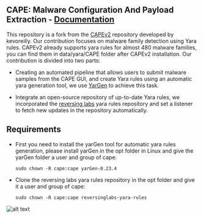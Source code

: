 ## CAPE: Malware Configuration And Payload Extraction - [Documentation](https://capev2.readthedocs.io/en/latest/#)

This repository is a fork from the [CAPEv2](https://github.com/kevoreilly/CAPEv2) repository developed by kevoreilly. Our contribution focuses on malware family detection using Yara rules. CAPEv2 already supports yara rules for almost 480 malware families, you can find them in data/yara/CAPE folder after CAPEv2 installation. Our contribution is divided into two parts:

- Creating an automated pipeline that allows users to submit malware samples from the CAPE GUI, and create Yara rules using an automatic yara generation tool, we use [YarGen](https://github.com/Neo23x0/yarGen) to achieve this task.

- Integrate an open-source repository of up-to-date Yara rules, we incorporated the [reversing labs](https://github.com/reversinglabs/reversinglabs-yara-rules) yara rules repository and set a listener to fetch new updates in the repository automatically.   

## Requirements

-	First you need to install the yarGen tool for automatic yara rules generation, please install yarGen in the opt folder in Linux and give the yarGen folder a user and group of cape:

    ```
    sudo chown -R cape:cape yarGen-0.23.4
    ```
    
- Clone the reversing labs yara rules repository in the opt folder and give it a user and group of cape:

    ```
    sudo chown -R cape:cape reversinglabs-yara-rules
    ```

![alt text](https://www.dropbox.com/s/c0xjd49s6j36j3k/2023-01-02%2019_55_06-Window.png?dl=0)
